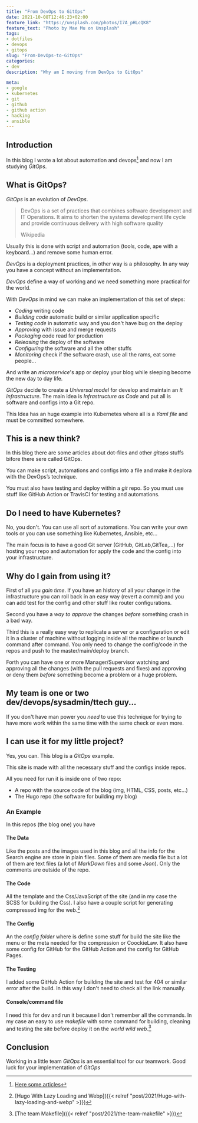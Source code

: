 ```yaml
---
title: "From DevOps to GitOps"
date: 2021-10-08T12:46:23+02:00
feature_link: "https://unsplash.com/photos/I7A_pHLcQK8"
feature_text: "Photo by Mae Mu on Unsplash"
tags:
- dotfiles
- devops
- gitops
slug: "From-DevOps-to-GitOps"
categories:
- dev
description: "Why am I moving from DevOps to GitOps"

meta:
- google
- kubernetes
- git
- github
- github action
- hacking
- ansible
---
```


## Introduction

In this blog I wrote a lot about automation and devops[^1] and now I am studying _GitOps_.
[^1]: [Here some articles](http://localhost:1313/tags/devops/)

## What is GitOps?

_GitOps_ is an evolution of _DevOps_.

> DevOps is a set of practices that combines software development and IT Operations.
> It aims to shorten the systems development life cycle and provide continuous delivery with high software quality
>
> Wikipedia

Usually this is done with script and automation (tools, code, ape with a keyboard...) and remove some human error.

_DevOps_ is a deployment practices, in other way is a philosophy.
In any way you have a concept without an implementation.

_DevOps_ define a way of working and we need something more practical for the world.

With _DevOps_ in mind we can make an implementation of this set of steps:

* _Coding_ writing code
* _Building code_ automatic build or similar application specific
* _Testing code_ in automatic way and you don't have bug on the deploy
* _Approving_ with issue and merge requests
* _Packaging_ code read for production
* _Releasing_ the deploy of the software
* _Configuring_ the software and all the other stuffs
* _Monitoring_ check if the software crash, use all the rams, eat some people...

And write an _microservice_'s app or deploy your blog while sleeping become the new day to day life.

_GitOps_ decide to create a _Universal model_ for develop and maintain an _It infrastructure_. The main idea is _Infrastructure as Code_ and put all is software and configs into a Git repo.

This Idea has an huge example into Kubernetes where all is a _Yaml file_ and must be committed somewhere.

## This is a new think?

In this blog there are some articles about dot-files and other *gitops* stuffs bifore there sere called GitOps.

You can make script, automations and configs into a file and make it deplora with the DevOps’s technique.

You must also have testing and deploy within a _git_ repo. So you must use stuff like GitHub Action or TravisCI for testing and automations.

## Do I need to have Kubernetes?

No, you don't. You can use all sort of automations. You can write your own tools or you can use something like Kubernetes, Ansible, etc...

The main focus is to have a good Git server (GitHub, GitLab,GitTea,...) for hosting your repo and automation for apply the code and the config into your infrastructure.

## Why do I gain from using it?
First of all you *gain time*. If you have an history of all your change in the infrastructure you can roll back in an easy way (revert a commit) and you can add test for the config and other stuff like router configurations.

Second you have a *way to approve* the changes *before* something crash in a bad way.

Third this is a really easy way to replicate a server or a configuration or edit it in a cluster of machine without logging inside all the machine or launch command after command. You only need to change the config/code in the repos and push to the master/main/deploy branch.

Forth you can have one or more Manager/Supervisor watching and approving all the changes (with the pull requests and fixes) and approving or deny them *before* something become a problem or a huge problem.

## My team is one or two dev/devops/sysadmin/ttech guy...

If you don't have man power you *need* to use this technique for trying to have more work within the same time with the same check or even more.

## I can use it for my little project?

Yes, you can. This blog is a _GitOps_ example.

This site is made with all the necessary stuff and the configs inside repos.

All you need for run it is inside one of two repo:

* A repo with the source code of the blog (img, HTML, CSS, posts, etc...)
* The Hugo repo (the software for building my blog)

### An Example
In this repos (the blog one) you have

#### The Data

Like the posts and the images used in this blog and all the info for the Search engine are store in plain files. Some of them are media file but a lot of them are text files (a lot of _MarkDown_ files and some _Json_). Only the comments are outside of the repo.

#### The Code
All the template and the Css/JavaScript of the site (and in my case the SCSS for building the Css).
I also have a couple script for generating compressed img for the web.[^2]
[^2]: [Hugo With Lazy Loading and Webp]({{< relref "post/2021/Hugo-with-lazy-loading-and-webp" >}})


#### The Config
An the _config folder_ where is define some stuff for build the site like the menu or the meta needed for the compression or CoockieLaw.
It also have some config for GitHub for the GitHub Action and the config for GitHub Pages.

#### The Testing
I added some GitHub Action for building the site and test for 404 or similar error after the build. In this way I don't need to check all the link manually.

#### Console/command file
I need this for dev and run it because I don't remember all the commands. In my case an easy to use _makefile_ with some command for building, cleaning and testing the site before deploy it on the _world wild web_.[^3]
[^3]: [The team Makefile]({{< relref "post/2021/the-team-makefile" >}})

## Conclusion

Working in a little team _GitOps_ is an essential tool for our teamwork.
Good luck for your implementation of _GitOps_
